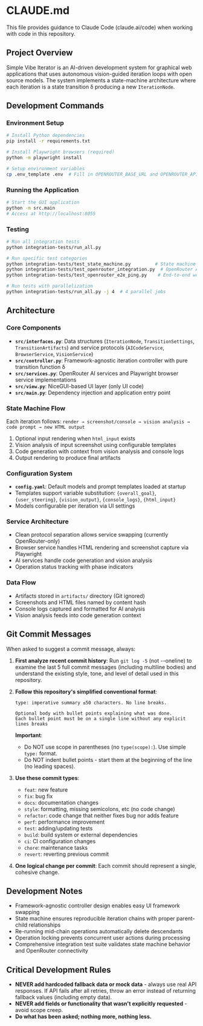 # CLAUDE.md

This file provides guidance to Claude Code (claude.ai/code) when working with code in this repository.

## Project Overview

Simple Vibe Iterator is an AI-driven development system for graphical web applications that uses autonomous vision-guided iteration loops with open source models. The system implements a state-machine architecture where each iteration is a state transition δ producing a new `IterationNode`.

## Development Commands

### Environment Setup
```bash
# Install Python dependencies
pip install -r requirements.txt

# Install Playwright browsers (required)
python -m playwright install

# Setup environment variables
cp .env_template .env  # Fill in OPENROUTER_BASE_URL and OPENROUTER_API_KEY
```

### Running the Application
```bash
# Start the GUI application
python -m src.main
# Access at http://localhost:8055
```

### Testing
```bash
# Run all integration tests
python integration-tests/run_all.py

# Run specific test categories
python integration-tests/test_state_machine.py         # State machine validation
python integration-tests/test_openrouter_integration.py  # OpenRouter API tests
python integration-tests/test_openrouter_e2e_ping.py    # End-to-end workflow test

# Run tests with parallelization
python integration-tests/run_all.py -j 4  # 4 parallel jobs
```

## Architecture

### Core Components
- **`src/interfaces.py`**: Data structures (`IterationNode`, `TransitionSettings`, `TransitionArtifacts`) and service protocols (`AICodeService`, `BrowserService`, `VisionService`)
- **`src/controller.py`**: Framework-agnostic iteration controller with pure transition function δ
- **`src/services.py`**: OpenRouter AI services and Playwright browser service implementations
- **`src/view.py`**: NiceGUI-based UI layer (only UI code)
- **`src/main.py`**: Dependency injection and application entry point

### State Machine Flow
Each iteration follows: `render → screenshot/console → vision analysis → code prompt → new HTML output`

1. Optional input rendering when `html_input` exists
2. Vision analysis of input screenshot using configurable templates
3. Code generation with context from vision analysis and console logs
4. Output rendering to produce final artifacts

### Configuration System
- **`config.yaml`**: Default models and prompt templates loaded at startup
- Templates support variable substitution: `{overall_goal}`, `{user_steering}`, `{vision_output}`, `{console_logs}`, `{html_input}`
- Models configurable per iteration via UI settings

### Service Architecture
- Clean protocol separation allows service swapping (currently OpenRouter-only)
- Browser service handles HTML rendering and screenshot capture via Playwright
- AI services handle code generation and vision analysis
- Operation status tracking with phase indicators

### Data Flow
- Artifacts stored in `artifacts/` directory (Git ignored)
- Screenshots and HTML files named by content hash
- Console logs captured and formatted for AI analysis
- Vision analysis feeds into code generation context

## Git Commit Messages

When asked to suggest a commit message, always:

1. **First analyze recent commit history**: Run `git log -5` (not --oneline) to examine the last 5 full commit messages (including multiline bodies) and understand the existing style, tone, and level of detail used in this repository.

2. **Follow this repository's simplified conventional format**:
   ```
   type: imperative summary ≤50 characters. No line breaks.
   
   Optional body with bullet points explaining what was done.
   Each bullet point must be on a single line without any explicit lines breaks
   ```
   
   **Important**: 
   - Do NOT use scope in parentheses (no `type(scope):`). Use simple `type:` format.
   - Do NOT indent bullet points - start them at the beginning of the line (no leading spaces).

3. **Use these commit types**:
   - `feat`: new feature
   - `fix`: bug fix  
   - `docs`: documentation changes
   - `style`: formatting, missing semicolons, etc (no code change)
   - `refactor`: code change that neither fixes bug nor adds feature
   - `perf`: performance improvement
   - `test`: adding/updating tests
   - `build`: build system or external dependencies
   - `ci`: CI configuration changes
   - `chore`: maintenance tasks
   - `revert`: reverting previous commit

4. **One logical change per commit**: Each commit should represent a single, cohesive change.

## Development Notes

- Framework-agnostic controller design enables easy UI framework swapping
- State machine ensures reproducible iteration chains with proper parent-child relationships
- Re-running mid-chain operations automatically delete descendants
- Operation locking prevents concurrent user actions during processing
- Comprehensive integration test suite validates state machine behavior and OpenRouter connectivity

## Critical Development Rules

- **NEVER add hardcoded fallback data or mock data** - always use real API responses. If API fails after all retries, throw an error instead of returning fallback values (including empty data).
- **NEVER add fields or functionality that wasn't explicitly requested** - avoid scope creep.
- **Do what has been asked; nothing more, nothing less.**